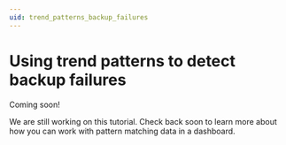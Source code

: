 ```yaml
---
uid: trend_patterns_backup_failures
---
```


# Using trend patterns to detect backup failures

Coming soon!

We are still working on this tutorial. Check back soon to learn more about how you can work with pattern matching data in a dashboard.
<!-- 
This tutorial illustrates DataMiner's [pattern matching](xref:Working_with_pattern_matching) feature in the context of Dashboards and Low-Code apps. It will show how to access patterns and occurrences within a dashboard and how to effectively handle missing pattern occurrences, using the example of server backups. By utilizing a trend pattern, DataMiner will detect the backups. The goal of the tutorial is to generate a comprehensive report indicating whether daily backup patterns have been detected for all servers.

Estimated duration: 20 minutes.

> [!TIP]
> For more information, such as technical limitations of pattern matching, see [Working with behavioral pattern matching](xref:Working_with_pattern_matching).

## Prerequisites

- DataMiner 10.3.12 or higher with [Storage as a Service (STaaS)](xref:STaaS) or a [self-hosted Cassandra database with indexing](xref:Supported_system_data_storage_architectures).

- A DataMiner System [connected to dataminer.services](xref:Connecting_your_DataMiner_System_to_the_cloud).

- Pattern matching is enabled (in DataMiner Cube: *System Center* > *System settings* > *analytics config*).

## Overview

The tutorial consists of the two steps:

- [Step 1: Install the example package from the Catalog](#step-1-install-the-example-package-from-the-catalog)
- [Step 2: Compile a list of most recent backup pattern occurrence per server](#step-2-compile-a-list-of-most-recent-backup-pattern-occurrence-per-server)
- [Step 3: Interpret the timestamp of every occurrence](#step-3-interpret-the-timestamp-of-every-occurrence)

## Step 1: Install the example package from the Catalog

1. Go to <https://catalog.dataminer.services/details/package/xxxx>.

1. Deploy the Catalog item to your DataMiner Agent by clicking the *Deploy* button.

   This will create a DataMiner element named "..." in your system, which will be used throughout the rest of the tutorial. The element will be located in the view *DataMiner Catalog* > *Augmented Operations* > *Relation Learning Tutorial*.
   This will also create a trend pattern and generate occurrences. This might take a couple of minutes. Time to go for a quick cup of coffee now.

## Step 2: Compile a list of most recent backup pattern occurrence per server

1. [Create a new dashboard](xref:Creating_a_completely_new_dashboard).

1. Drag and drop *Dropdown* visualization from the pane on the left to the dashboard. Put it somewhere on top of your dashboard.

   This will add a dropdown component, where the available patterns in your dms will end up.

1. Drag and drop the *table* visualization from the pane on the left to the dashboard.

   This will add a table component, where the server overview will be presented.
   Put it below your Dropdown and let it take the width of your screen.

   > [!NOTE]
   > There are multiple table components available. Take the one that shows 'Table'. Other table component are for example *Parameter table*, *Alarm table*, ... but for this dashboard we need the generic *Table* component we can link to GQI queries.

1. In the data pane, open the *QUERIES* section and click the "+" icon.

1. Name your query "Patterns"

1. Select the *Get trend data patterns' data source

1. Add a *Select" operator and make sure to have both *Pattern name* and *Pattern ID* selected.

1. Link the Query to the Dropdown on the dashboard and verify that the dropdown lists all the patterns in your system, including the one from the package with name 'Kata backup pattern'. Select that pattern in the dropdown.

1. Create another Query and name it "Most recent pattern occurrences per server"

1. Select the *Get trend data pattern events* data source

1. Add a *Filter* operator and filter on the *Pattern ID*

1. Choose filter method *Equals* and use the *Link to feed* button to link it to the Pattern ID from the dropdown.

1. The server name is part of our table key, so we'll use *ParameterKeyToSeparateColumns* Operator to extract that from the *Parameter ID* Column

1. To do so add a custom operator node *ParameterKeyToSeparateColumns* and select the *Parameter ID* column

1. Add a custom operator node *Rename column* to rename the *Table Index* column to *Server*.

1. We will use the *Aggregate* operator to get the most recent pattern occurrence per server, but since the *Aggregate* operator does not support DateTime columns yet, we will apply a workaround by transforming our DateTime field to a double and back.

1. So add a custom operator node *DateTimeToDouble* on the column *StartTime*

1. Then add an *Aggregate* operator that takes the *Maximum* from the new column *StartTime (as double)*

1. Add a *Groupby" operator by *Server*

1. We'll now add the custom operator *DoubleToDateTime* to get the result back to a DateTime format

1. We'll add another *Rename column* custom operator to rename the aggregated result column to "Most recent pattern occurrence".

## Step 3: Interpret the timestamp of every occurrence

Now we have the most recent pattern occurrence per server, it's time to make some judgement on those time stamps. We'll do that with a custom operator which gives us a lot of option since we can code in there whatever we want. For this tutorial, we will use the custom operator from the catalog *DateIsOlderThan* which adds a column with the judgement of the date being older than a given number of days.

1. Add a custom operator *DateIsOlderThan* and link the column *Most recent pattern occurrence*. Choose "1" as *Number of days*.

1. Select the table and use the [Template editor](xref:Template_Editor) in Layout/Column appearance/Customize template, to apply a nice validation icon/color on the *Most recent pattern occurrence* column. Use a 'check' icon and green color if the validation was ok (value=yes). Use an exclamation mark icon and red color in case the validation returned invalid (value=no).

1. The *validation* column is no longer needed now in the visualization, but we cannot remove it from the query, since we are using it in our cell template. We'll hide the column via Table filter options. We can do that by dragging the columns we want to see from our query to the table in the dashboard. To get access to the columns, go out of edit mode of your query and click the little arrow in front of your query. -->